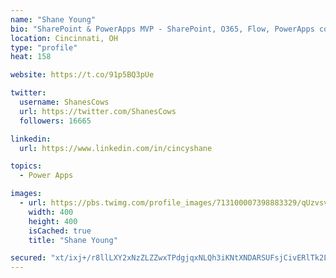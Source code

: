 ```yaml
---
name: "Shane Young"
bio: "SharePoint & PowerApps MVP - SharePoint, O365, Flow, PowerApps consulting? @PowerApps911 | Pure Snark? You found it."
location: Cincinnati, OH
type: "profile"
heat: 158

website: https://t.co/91p5BQ3pUe

twitter:
  username: ShanesCows
  url: https://twitter.com/ShanesCows
  followers: 16665

linkedin:
  url: https://www.linkedin.com/in/cincyshane

topics:
  - Power Apps

images:
  - url: https://pbs.twimg.com/profile_images/713100007398883329/qUzvsvQ3_400x400.jpg
    width: 400
    height: 400
    isCached: true
    title: "Shane Young"

secured: "xt/ixj+/r8llLXY2xNzZLZZwxTPdgjqxNLQh3iKNtXNDARSUFsjCivERlTk2LzMuPo0si/i9ged3zXSBObGdV1iwWj6HhOKjJBbKW8it8Br2Qug81+7LznD+NMjjDbmN+rtRTr6sHOU3VA1aibv8n9w4E3Z/D8zszOoP/6nbtyPt+uVaKiLHzjt0PBxiGXTdPXc2MfxcFDaFEcjnGusCH9HzacYacjZateR1mW66f6IcLka0/07VR8bItgAXFzgl5pMfzPrZVBhV5PQU8W5kYzxEXExd/MT7T6Se1liWbKXBVQcqfmEqe8l16BhqA8eLjbo3oXYYnaE3rOdWKR/HNmHX5wZHEUi8M4gyljJfOHJslSyBSaZKQkb4dls7mefzJ5eUvRdNaFoZ84VfBF6SZAtY9lsdphgoXupuyMNgniM=;zZjwPaDNwU28qKJl1/lbsA=="
---
```



